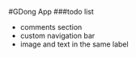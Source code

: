 #GDong App
###todo list

- comments section
- custom navigation bar
- image and text in the same label



